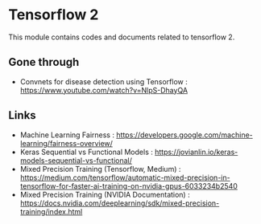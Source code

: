 # Tensorflow 2

This module contains codes and documents related to tensorflow 2. 

## Gone through

* Convnets for disease detection using Tensorflow : https://www.youtube.com/watch?v=NlpS-DhayQA

## Links

* Machine Learning Fairness : https://developers.google.com/machine-learning/fairness-overview/  
* Keras Sequential vs Functional Models : https://jovianlin.io/keras-models-sequential-vs-functional/  
* Mixed Precision Training (Tensorflow, Medium) : https://medium.com/tensorflow/automatic-mixed-precision-in-tensorflow-for-faster-ai-training-on-nvidia-gpus-6033234b2540
* Mixed Precision Training (NVIDIA Documentation) : https://docs.nvidia.com/deeplearning/sdk/mixed-precision-training/index.html
